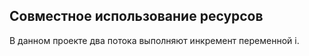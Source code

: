## Совместное использование ресурсов
В данном проекте два потока выполняют инкремент переменной i. 
